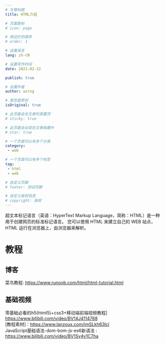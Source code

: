 ```yaml
---
# 文章标题
title: HTML介绍

# 页面图标
# icon: page

# 侧边栏的顺序
# order: 1

# 设置语言
lang: zh-CN

# 设置写作时间
date: 2021-02-22

publish: true

# 设置作者
author: azrng

# 是否是原创
isOriginal: true

# 此页面会在文章列表置顶
# sticky: true

# 此页面会出现在文章收藏中
# star: true

# 一个页面可以有多个分类
category:
 - web

# 一个页面可以有多个标签 
tag:
 - html
 - web

# 自定义页脚
# footer: 测试页脚

# 自定义版权信息
# copyright: 版权
---
```


超文本标记语言（英语：HyperText Markup Language，简称：HTML）是一种用于创建网页的标准标记语言。
您可以使用 HTML 来建立自己的 WEB 站点，HTML 运行在浏览器上，由浏览器来解析。

# 教程

## 博客

菜鸟教程: https://www.runoob.com/html/html-tutorial.html

## 基础视频

零基础必看的h5(html5)+css3+移动端前端视频教程] https://www.bilibili.com/video/BV14J4114768  
  [教程素材]：https://www.lanzoux.com/imSLkh63lcj  
JavaScript基础语法-dom-bom-js-es6新语法 : https://www.bilibili.com/video/BV1Sy4y1C7ha

